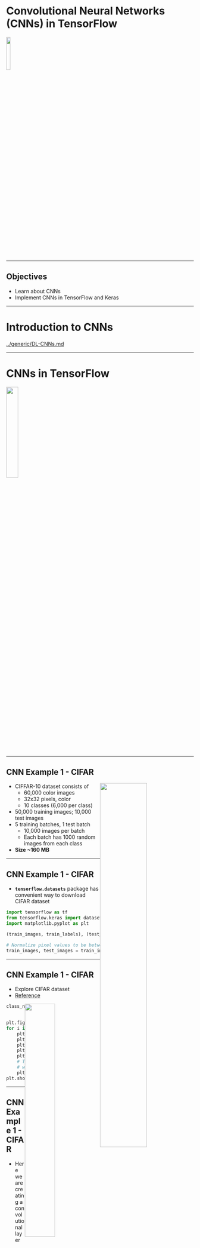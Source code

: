 # Convolutional Neural Networks (CNNs) in TensorFlow

<img src="../../assets/images/logos/tensorflow-logo-1.png" style="width:15%;"/><!-- {"left" : 7.34, "top" : 7.61, "height" : 2.4, "width" : 2.82} -->


---

## Objectives
* Learn about CNNs
* Implement CNNs in TensorFlow and Keras

---

# Introduction to CNNs

[../generic/DL-CNNs.md](../generic/DL-CNNs.md)

---

# CNNs in TensorFlow

<img src="../../assets/images/logos/tensorflow-logo-1.png" style="width:25%;"/> <!-- {"left" : 13.07, "top" : 5.12, "height" : 2.16, "width" : 2.53} -->

---
## CNN Example 1 - CIFAR

<img src="../../assets/images/deep-learning/CIFAR-10-dataset.png"  style="width:50%;float:right;" /> <!-- {"left" : 10.94, "top" : 2.23, "height" : 4.61, "width" : 6.27} -->

* CIFFAR-10 dataset consists of
    - 60,000 color images
    - 32x32 pixels, color
    - 10 classes (6,000 per class)
* 50,000 training images; 10,000 test images
* 5 training batches, 1 test batch
    - 10,000 images per batch  
    - Each batch has 1000 random images from each class
* **Size ~160 MB**

---

## CNN Example 1 - CIFAR

* __`tensorflow.datasets`__ package has convenient way to download CIFAR dataset

```python
import tensorflow as tf
from tensorflow.keras import datasets, layers, models
import matplotlib.pyplot as plt

(train_images, train_labels), (test_images, test_labels) = datasets.cifar10.load_data()

# Normalize pixel values to be between 0 and 1
train_images, test_images = train_images / 255.0, test_images / 255.0
```
<!-- {"left" : 0.85, "top" : 3.25, "height" : 2.82, "width" : 16.47} -->

---

## CNN Example 1 - CIFAR

* Explore CIFAR dataset
* [Reference](https://www.tensorflow.org/tutorials/images/cnn)

<img src="../../assets/images/deep-learning/3rd-party/CIFAR-2.png"  style="width:40%;float:right;" /><!-- {"left" : 12.17, "top" : 1.77, "height" : 5.08, "width" : 5.09} -->


```python
class_names = ['airplane', 'automobile', 'bird', 'cat', 'deer',
               'dog', 'frog', 'horse', 'ship', 'truck']

plt.figure(figsize=(10,10))
for i in range(25):
    plt.subplot(5,5,i+1)
    plt.xticks([])
    plt.yticks([])
    plt.grid(False)
    plt.imshow(train_images[i], cmap=plt.cm.binary)
    # The CIFAR labels happen to be arrays,
    # which is why you need the extra index
    plt.xlabel(class_names[train_labels[i][0]])
plt.show()
```
<!-- {"left" : 0.85, "top" : 3.62, "height" : 4.25, "width" : 10.99} -->


---

## CNN Example 1 - CIFAR

* Here we are creating a convolutional layer
    - __`CONV2D (filters=64, kernel=(3,3), input_shape=(32,32,3))`__
    - filters=64 (filters are initialized randomly from a 'uniform distribution' and learned during training - just like any other weights)
    - kernel / convolution size = 3x3
* Input shape is equivalent to image dimensions (32, 32, 3)
    - 32 x 32 pixels
    - 3 channels (RGB) - color images
    - [Reference](https://www.tensorflow.org/api_docs/python/tf/keras/layers/Conv2D)

```python
model = models.Sequential()
model.add(layers.Conv2D(64, (3, 3), activation='relu', input_shape=(32, 32, 3)))
model.add(layers.MaxPooling2D((2, 2)))
model.add(layers.Conv2D(64, (3, 3), activation='relu'))
model.add(layers.MaxPooling2D((2, 2)))
model.add(layers.Conv2D(64, (3, 3), activation='relu'))

```
<!-- {"left" : 0.85, "top" : 7.17, "height" : 2.26, "width" : 15.73} -->


---
## CNN Example 1 - CIFAR

* So far the model looks like this

* **Can you understand how the input is shaped through the network?**

```python
model.summary()
```
<!-- {"left" : 0.85, "top" : 3.37, "height" : 0.73, "width" : 4.19} -->


```text
Model: "sequential"
_________________________________________________________________
Layer (type)                 Output Shape              Param #   
=================================================================
conv2d (Conv2D)              (None, 30, 30, 32)        896       
_________________________________________________________________
max_pooling2d (MaxPooling2D) (None, 15, 15, 32)        0         
_________________________________________________________________
conv2d_1 (Conv2D)            (None, 13, 13, 64)        18496     
_________________________________________________________________
max_pooling2d_1 (MaxPooling2 (None, 6, 6, 64)          0         
_________________________________________________________________
conv2d_2 (Conv2D)            (None, 4, 4, 64)          36928     
=================================================================
Total params: 56,320
Trainable params: 56,320
Non-trainable params: 0
_________________________________________________________________
```
<!-- {"left" : 0.85, "top" : 4.39, "height" : 6.83, "width" : 14.35} -->

---
## CNN Example 1 - CIFAR

* We will add __`Dense layers`__ on top
* We need these layers to classify the images
* The final layer will be a __`Softmax`__ layer

```python
model.add(layers.Flatten())
model.add(layers.Dense(64, activation='relu'))
model.add(layers.Dense(10, activation='softmax'))
```
<!-- {"left" : 0.85, "top" : 4.01, "height" : 1.55, "width" : 11.99} -->


---
## CNN Example - CIFAR

* Final model shape
* Note __`Trainable params: 122,570`__

```python
model.summary()
```
<!-- {"left" : 0.85, "top" : 3.25, "height" : 0.71, "width" : 4.09} -->

```text
Model: "sequential"
_________________________________________________________________
Layer (type)                 Output Shape              Param #   
=================================================================
conv2d (Conv2D)              (None, 30, 30, 32)        896       
_________________________________________________________________
max_pooling2d (MaxPooling2D) (None, 15, 15, 32)        0         
_________________________________________________________________
conv2d_1 (Conv2D)            (None, 13, 13, 64)        18496     
_________________________________________________________________
max_pooling2d_1 (MaxPooling2 (None, 6, 6, 64)          0         
_________________________________________________________________
conv2d_2 (Conv2D)            (None, 4, 4, 64)          36928     
_________________________________________________________________
flatten (Flatten)            (None, 1024)              0         
_________________________________________________________________
dense (Dense)                (None, 64)                65600     
_________________________________________________________________
dense_1 (Dense)              (None, 10)                650       
=================================================================
Total params: 122,570
Trainable params: 122,570
Non-trainable params: 0
_________________________________________________________________
```
<!-- {"left" : 0.85, "top" : 4.14, "height" : 7.64, "width" : 12.19} -->


---
## CNN Example 1 - CIFAR

* Compile and run the model

```python
model.compile(optimizer='adam',
              loss=tf.keras.losses.SparseCategoricalCrossentropy(from_logits=True),
              metrics=['accuracy'])

history = model.fit(train_images, train_labels, epochs=10,
                    validation_data=(test_images, test_labels))
```
<!-- {"left" : 0.85, "top" : 2.74, "height" : 2.23, "width" : 16.06} -->


```text
Train on 50000 samples, validate on 10000 samples
Epoch 1/10
50000/50000 [==============================] - 7s 141us/sample - loss: 1.5074 - accuracy: 0.4526 -
            val_loss: 1.2683 - val_accuracy: 0.5378
Epoch 2/10
50000/50000 [==============================] - 5s 98us/sample - loss: 1.1462 - accuracy: 0.5928 -
            val_loss: 1.0982 - val_accuracy: 0.6108
...
...
Epoch 9/10
50000/50000 [==============================] - 5s 99us/sample - loss: 0.6014 - accuracy: 0.7867 -
        val_loss: 0.8803 - val_accuracy: 0.7040
Epoch 10/10
50000/50000 [==============================] - 5s 98us/sample - loss: 0.5582 - accuracy: 0.8037 -
        val_loss: 0.9265 - val_accuracy: 0.7030
```
<!-- {"left" : 0.85, "top" : 5.34, "height" : 4.37, "width" : 16.06} -->

---
## CNN Example 1 - CIFAR

* Evaluate the model
* We can see from the training history plot, the accuracy is steadily increasing during each epoch
* Final accuracy after 10 epochs, is 0.70 (70%)

```python
plt.plot(history.history['accuracy'], label='accuracy')
plt.plot(history.history['val_accuracy'], label = 'val_accuracy')
plt.xlabel('Epoch')
plt.ylabel('Accuracy')

test_loss, test_acc = model.evaluate(test_images,  test_labels, verbose=2)
# 10000/10000 - 1s - loss: 0.9265 - accuracy: 0.7030
```
<!-- {"left" : 0.85, "top" : 6.71, "height" : 2.57, "width" : 14.54} -->


<img src="../../assets/images/deep-learning/3rd-party/CIFAR-training-history-plot-1.png"  style="width:40%;" /><!-- {"left" : 11.06, "top" : 1.89, "height" : 4.29, "width" : 6.23} -->


---

## Lab: CNN lab

<img src="../../assets/images/icons/individual-labs.png" style="width:25%;float:right;"/><!-- {"left" : 12.91, "top" : 1.89, "height" : 5.49, "width" : 4.12} -->


* **Overview:**
    - Implement CNNs in TensorFlow

* **Approximate run time:**
    - 30-40 mins

* **Instructions:**
    - Try these labs
    - **Computer Vision 1** - MNIST Intro
    - (optional)**Computer Vision 2** - Fashion MNIST Intro
    - **Computer Vision 3** - MNIST CNN
    - **Computer Vision 4** - CIFAR CNN



Notes:

---

## Review and Q&A

<img src="../../assets/images/icons/q-and-a-1.png" style="width:20%;float:right;" /><!-- {"left" : 13.07, "top" : 1.89, "height" : 2.69, "width" : 3.63} -->


* Let's go over what we have covered so far

* Any questions?

<img src="../../assets/images/icons/quiz-icon.png" style="width:40%;" /><!-- {"left" : 4.62, "top" : 5, "height" : 5.53, "width" : 8.31} -->
